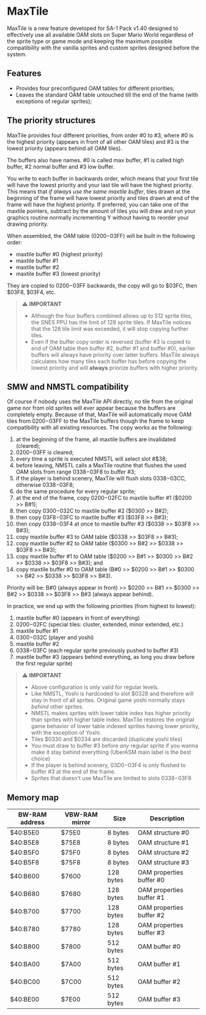 MaxTile
=======

MaxTile is a new feature developed for SA-1 Pack v1.40 designed to effectively use all available OAM slots on Super Mario World regardless of the sprite type or game mode and keeping the maximum possible compatibility with the vanilla sprites and custom sprites designed before the system.

## Features
* Provides four preconfigured OAM tables for different priorities;
* Leaves the standard OAM table untouched till the end of the frame (with exceptions of regular sprites);

## The priority structures

MaxTile provides four different priorities, from order #0 to #3, where #0 is the highest priority (appears in front of all other OAM tiles) and #3 is the lowest priority (appears behind all OAM tiles).

The buffers also have names. #0 is called max buffer, #1 is called high buffer, #2 normal buffer and #3 low buffer.

You write to each buffer in backwards order, which means that your first tile will have the lowest priority and your last tile will have the highest priority. This means that *if always use the same maxtile buffer*, tiles drawn at the beginning of the frame will have lowest priority and tiles drawn at end of the frame will have the highest priority.
If preferred, you can take one of the maxtile pointers, subtract by the amount of tiles you will draw and run your graphics routine normally incrementing Y without having to reorder your drawing priority.

When assembled, the OAM table ($0200-$03FF) will be built in the following order:

* maxtile buffer #0 (highest priority)
* maxtile buffer #1
* maxtile buffer #2
* maxtile buffer #3 (lowest priority)

They are copied to $0200-$03FF backwards, the copy will go to $03FC, then $03F8, $03F4, etc.

> :warning: **IMPORTANT**
> * Although the four buffers combined allows up to 512 sprite tiles, the SNES PPU has the limit of 128 sprite tiles. If MaxTile notices that the 128 tile limit was exceeded, it will stop copying further tiles.
> * Even if the buffer copy order is reversed (buffer #3 is copied to end of OAM table then buffer #2, buffer #1 and buffer #0), earlier buffers will always have priority over latter buffers. MaxTile always calculates how many tiles each buffer has before copying the lowest priority and will **always** priorize buffers with higher priority.

## SMW and NMSTL compatibility

Of course if nobody uses the MaxTile API directly, no tile from the original game nor from old sprites will ever appear because the buffers are completely empty. Because of that, MaxTile will automatically move OAM tiles from $0200-$03FF to the MaxTile buffers though the frame to keep compatibility with all existing resources. The copy works as the following:

1. at the beginning of the frame, all maxtile buffers are invalidated (cleared);
2. $0200-$03FF is cleared;
3. every time a sprite is executed NMSTL will select slot #$38;
4. before leaving, NMSTL calls a MaxTile routine that flushes the used OAM slots from range $0338-$03F8 to buffer #3;
5. if the player is behind scenery, MaxTile will flush slots $0338-$03CC, otherwise $0338-$03F8;
6. do the same procedure for every regular sprite;
7. at the end of the frame, copy $0200-$02FC to maxtile buffer #1 ($0200 >> B#1);
8. then copy $0300-$032C to maxtile buffer #2 ($0300 >> B#2);
9. then copy $03F8-$03FC to maxtile buffer #3 ($03F8 >> B#3);
10. then copy $0338-$03F4 at once to maxtile buffer #3 ($0338 >> $03F8 >> B#3);
11. copy maxtile buffer #3 to OAM table ($0338 >> $03F8 >> B#3);
12. copy maxtile buffer #2 to OAM table ($0300 >> B#2 >> $0338 >> $03F8 >> B#3);
13. copy maxtile buffer #1 to OAM table ($0200 >> B#1 >> $0300 >> B#2 >> $0338 >> $03F8 >> B#3); and
14. copy maxtile buffer #0 to OAM table (B#0 >> $0200 >> B#1 >> $0300 >> B#2 >> $0338 >> $03F8 >> B#3).

Priority will be: B#0 (always appear in front) >> $0200 >> B#1 >> $0300 >> B#2 >> $0338 >> $03F8 >> B#3 (always appear behind).

In practice, we end up with the following priorities (from highest to lowest):
1. maxtile buffer #0 (appears in front of everything)
2. $0200-$02FC (special tiles: cluster, extended, minor extended, etc.)
3. maxtile buffer #1
4. $0300-$032C (player and yoshi)
5. maxtile buffer #2
6. $0338-$03FC (each regular sprite previously pushed to buffer #3)
7. maxtile buffer #3 (appears behind everything, as long you draw before the first regular sprite)

> :warning: **IMPORTANT**
> * Above configuration is only valid for regular levels.
> * Like NMSTL, Yoshi is hardcoded to slot $0328 and therefore will stay in front of all sprites. Original game yoshi normally stays *behind* other sprites.
> * NMSTL makes sprites with lower table index has higher priority than sprites with higher table index. MaxTile restores the original game behavior of lower table indexed sprites having lower priority, with the exception of Yoshi.
> * Tiles $0330 and $0334 are discarded (duplicate yoshi tiles)
> * You must draw to buffer #3 before *any* regular sprite if you wanna make it stay behind everything (UberASM main label is the best choice)
> * If the player is behind scenery, $03D0-$03F4 is only flushed to buffer #3 at the end of the frame.
> * Sprites that doesn't use MaxTile are limited to slots $0338-$03F8

## Memory map

| BW-RAM address | VBW-RAM mirror | Size      | Description              |
|----------------|----------------|-----------|--------------------------|
| $40:B5E0       | $75E0          | 8 bytes   | OAM structure #0         |
| $40:B5E8       | $75E8          | 8 bytes   | OAM structure #1         |
| $40:B5F0       | $75F0          | 8 bytes   | OAM structure #2         |
| $40:B5F8       | $75F8          | 8 bytes   | OAM structure #3         |
| $40:B600       | $7600          | 128 bytes | OAM properties buffer #0 |
| $40:B680       | $7680          | 128 bytes | OAM properties buffer #1 |
| $40:B700       | $7700          | 128 bytes | OAM properties buffer #2 |
| $40:B780       | $7780          | 128 bytes | OAM properties buffer #3 |
| $40:B800       | $7800          | 512 bytes | OAM buffer #0            |
| $40:BA00       | $7A00          | 512 bytes | OAM buffer #1            |
| $40:BC00       | $7C00          | 512 bytes | OAM buffer #2            |
| $40:BE00       | $7E00          | 512 bytes | OAM buffer #3            |

